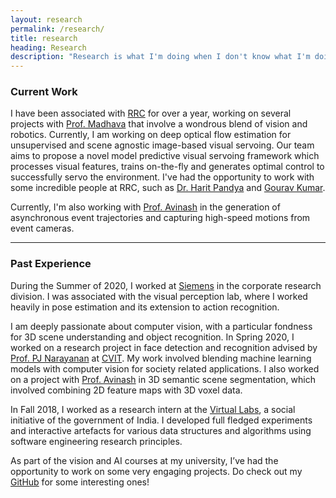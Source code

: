 ```yaml
---
layout: research
permalink: /research/
title: research
heading: Research
description: "Research is what I'm doing when I don't know what I'm doing"
---
```

### Current Work

I have been associated with [RRC]((https://robotics.iiit.ac.in/)) for over a year, working on several projects with [Prof. Madhava](https://scholar.google.com/citations?user=QDuPGHwAAAAJ&hl=en) that involve a wondrous blend of vision and robotics. Currently, I am working on deep optical flow estimation for unsupervised and scene agnostic image-based visual servoing. Our team aims to propose a novel model predictive visual servoing framework which processes visual features, trains on-the-fly and generates optimal control to successfully servo the environment. I've had the opportunity to work with some incredible people at RRC, such as [Dr. Harit Pandya](https://scholar.google.com/citations?user=bOWP5gQAAAAJ&hl=en) and [Gourav Kumar](https://scholar.google.co.in/citations?user=zyYNatcAAAAJ&hl=en). 

Currently, I'm also working with [Prof. Avinash](https://scholar.google.com/citations?user=4ladtC0AAAAJ&hl=en) in the generation of asynchronous event trajectories and capturing high-speed motions from event cameras. 

***

### Past Experience

During the Summer of 2020, I worked at [Siemens](https://new.siemens.com/in/en.html) in the corporate research division. I was associated with the visual perception lab, where I worked heavily in pose estimation and its extension to action recognition. 

I am deeply passionate about computer vision, with a particular fondness for 3D scene understanding and object recognition. In Spring 2020, I worked on a research project in face detection and recognition advised by [Prof. PJ Narayanan](https://scholar.google.com/citations?user=3HKjt_IAAAAJ&hl=en) at [CVIT](https://cvit.iiit.ac.in/). My work involved blending machine learning models with computer vision for society related applications. I also worked on a project with [Prof. Avinash](https://scholar.google.com/citations?user=4ladtC0AAAAJ&hl=en) in 3D semantic scene segmentation, which involved combining 2D feature maps with 3D voxel data. 

In Fall 2018, I worked as a research intern at the [Virtual Labs](http://www.vlab.co.in/), a social initiative of the government of India. I developed full fledged experiments and interactive artefacts for various data structures and algorithms using software engineering research principles.

As part of the vision and AI courses at my university, I’ve had the opportunity to work on some very engaging projects. Do check out my [GitHub](https://github.com/bonjovi1) for some interesting ones! 




